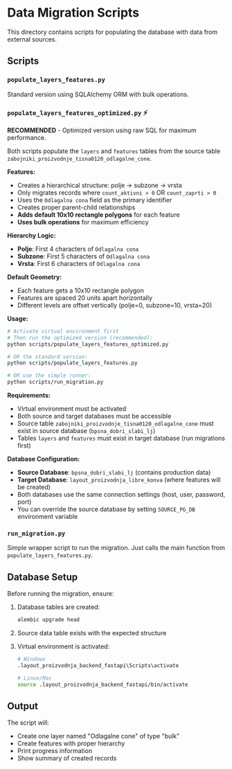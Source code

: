 # Data Migration Scripts

This directory contains scripts for populating the database with data from external sources.

## Scripts

### `populate_layers_features.py`

Standard version using SQLAlchemy ORM with bulk operations.

### `populate_layers_features_optimized.py` ⚡

**RECOMMENDED** - Optimized version using raw SQL for maximum performance.

Both scripts populate the `layers` and `features` tables from the source table `zabojniki_proizvodnje_tisna0120_odlagalne_cone`.

**Features:**
- Creates a hierarchical structure: polje → subzone → vrsta
- Only migrates records where `count_aktivni > 0` OR `count_zaprti > 0`
- Uses the `Odlagalna cona` field as the primary identifier
- Creates proper parent-child relationships
- **Adds default 10x10 rectangle polygons** for each feature
- **Uses bulk operations** for maximum efficiency

**Hierarchy Logic:**
- **Polje**: First 4 characters of `Odlagalna cona`
- **Subzone**: First 5 characters of `Odlagalna cona` 
- **Vrsta**: First 6 characters of `Odlagalna cona`

**Default Geometry:**
- Each feature gets a 10x10 rectangle polygon
- Features are spaced 20 units apart horizontally
- Different levels are offset vertically (polje=0, subzone=10, vrsta=20)

**Usage:**
```bash
# Activate virtual environment first
# Then run the optimized version (recommended):
python scripts/populate_layers_features_optimized.py

# OR the standard version:
python scripts/populate_layers_features.py

# OR use the simple runner:
python scripts/run_migration.py
```

**Requirements:**
- Virtual environment must be activated
- Both source and target databases must be accessible
- Source table `zabojniki_proizvodnje_tisna0120_odlagalne_cone` must exist in source database (`bpsna_dobri_slabi_lj`)
- Tables `layers` and `features` must exist in target database (run migrations first)

**Database Configuration:**
- **Source Database**: `bpsna_dobri_slabi_lj` (contains production data)
- **Target Database**: `layout_proizvodnja_libre_konva` (where features will be created)
- Both databases use the same connection settings (host, user, password, port)
- You can override the source database by setting `SOURCE_PG_DB` environment variable

### `run_migration.py`

Simple wrapper script to run the migration. Just calls the main function from `populate_layers_features.py`.

## Database Setup

Before running the migration, ensure:

1. Database tables are created:
   ```bash
   alembic upgrade head
   ```

2. Source data table exists with the expected structure

3. Virtual environment is activated:
   ```bash
   # Windows
   .layout_proizvodnja_backend_fastapi\Scripts\activate
   
   # Linux/Mac
   source .layout_proizvodnja_backend_fastapi/bin/activate
   ```

## Output

The script will:
- Create one layer named "Odlagalne cone" of type "bulk"
- Create features with proper hierarchy
- Print progress information
- Show summary of created records
